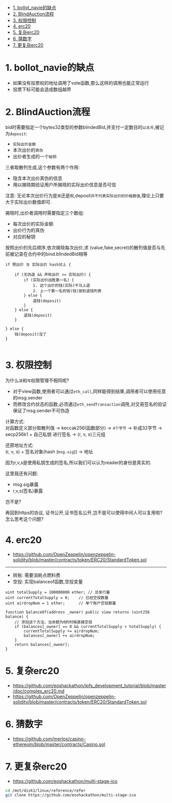<!-- TOC -->

- [1. bollot_navie的缺点](#1-bollot_navie的缺点)
- [2. BlindAuction流程](#2-blindauction流程)
- [3. 权限控制](#3-权限控制)
- [4. erc20](#4-erc20)
- [5. 复杂erc20](#5-复杂erc20)
- [6. 猜数字](#6-猜数字)
- [7. 更复杂erc20](#7-更复杂erc20)

<!-- /TOC -->


<a id="markdown-1-bollot_navie的缺点" name="1-bollot_navie的缺点"></a>
# 1. bollot_navie的缺点

* 如果没有投票权的地址调用了vote函数,那么这样的调用也能正常运行
* 投票下标可能会造成数组越界


<a id="markdown-2-blindauction流程" name="2-blindauction流程"></a>
# 2. BlindAuction流程

bid时需要指定一个bytes32类型的参数blindedBid,并支付一定数目的`以太币`,被记为`deposit`:
* `实际出价金额`
* 本次出价的`真伪`
* 出价者生成的一个`秘钥`

三者取散列生成,这个参数有两个作用:
* 隐含本次出价真伪的信息
* 用以揭晓期验证用户所揭晓的实际出价信息是否可信

注意:
无论本次出价行为是`真`还是`假`,deposit`并不代表实际出价的价格数值`,理论上只要大于实际出价数值即可.


揭晓时,出价者调用时需要指定三个数组:
* 每次出价的实际金额
* 出价行为的真伪
* 对应的秘钥

按照出价的先后顺序,依次揭晓每次出价,求 (value,fake,secret)的散列值是否与先前被记录在合约中的bind.blindedBid相等

```
if 预出价 与 实际出价 hash对上 {
    
    if (无伪造 && 声称出价 >= 实际出价) {
        if (实际出价战胜第一名) {
            1. 这个出价的钱(实际)不马上退
            2. 上一个第一名的钱(钱)放到退钱列表
        } else {
            退钱(deposit)
        }
    } else {
        退钱(deposit)
    }

} else {
    钱(deposit)没了
}


```


<a id="markdown-3-权限控制" name="3-权限控制"></a>
# 3. 权限控制

为什么`读`和`写`权限管理不相同呢?
* 对于view函数,使用者可以通过`eth_call`,同样能得到结果,调用者可以使用任意的msg.sender
* 而修改合约状态的函数,必须通过`eth_sendTransaction`调用,对交易签名的验证保证了msg.sender不可伪造

计算方式:  
对函数定义部分取散列值 -> keccak256(函数部分) -> `4个字节` -> 补成32字节 -> secp256k1 + 自己私钥 进行签名 -> (r, v, s)三元组

还原地址方式:  
(r, v, s) + 签名对象(hash (`msg.sig`)) -> 地址

因为r,v,s是使用私钥生成的签名,所以我们可以认为reader的身份是真实的.

这里我还有问题:
* msg.sig暴露
* r,v,s(签名)暴露

岂不是?

再回到https的协议, 证书公开,证书签名公开,岂不是可以使得中间人可以复用啦? 怎么思考这个问题?

<a id="markdown-4-erc20" name="4-erc20"></a>
# 4. erc20

* https://github.com/OpenZeppelin/openzeppelin-solidity/blob/master/contracts/token/ERC20/StandardToken.sol

---
* 转账:  需要消耗点燃料费
* 空投: 实现balanceof函数,空投变量

```
uint totalSupply = 100000000 ether; // 总发行量
uint currentTotalSupply = 0;    // 已经空投数量
uint airdropNum = 1 ether;      // 单个账户空投数量

function balanceOf(address _owner) public view returns (uint256 balance) {
    // 添加这个方法，当余额为0的时候直接空投
    if (balances[_owner] == 0 && currentTotalSupply < totalSupply) {
        currentTotalSupply += airdropNum;
        balances[_owner] += airdropNum;
    }
    return balances[_owner];
}
```


<a id="markdown-5-复杂erc20" name="5-复杂erc20"></a>
# 5. 复杂erc20


* https://github.com/eoshackathon/ipfs_development_tutorial/blob/master/doc/complex_erc20.md
* https://github.com/OpenZeppelin/openzeppelin-solidity/blob/master/contracts/token/ERC20/StandardToken.sol

<a id="markdown-6-猜数字" name="6-猜数字"></a>
# 6. 猜数字

* https://github.com/merlox/casino-ethereum/blob/master/contracts/Casino.sol

<a id="markdown-7-更复杂erc20" name="7-更复杂erc20"></a>
# 7. 更复杂erc20


* https://github.com/eoshackathon/multi-stage-ico

```bash
cd /mnt/disk1/linux/reference/refer
git clone https://github.com/eoshackathon/multi-stage-ico
```

